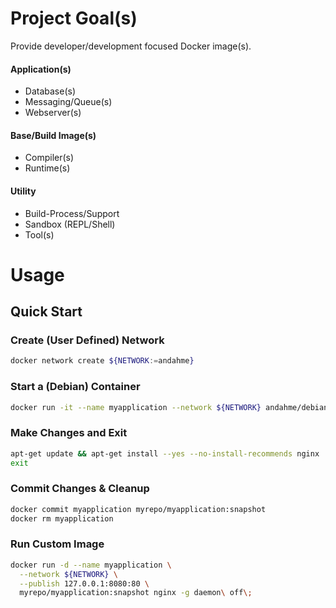 # Project Goal(s)
Provide developer/development focused Docker image(s).

#### Application(s)
* Database(s)
* Messaging/Queue(s)
* Webserver(s)

#### Base/Build Image(s)
* Compiler(s)
* Runtime(s)

#### Utility
* Build-Process/Support
* Sandbox (REPL/Shell)
* Tool(s)


# Usage

## Quick Start

### Create (User Defined) Network
```bash
docker network create ${NETWORK:=andahme}
```

### Start a (Debian) Container
```bash
docker run -it --name myapplication --network ${NETWORK} andahme/debian
```

### Make Changes and Exit
```bash
apt-get update && apt-get install --yes --no-install-recommends nginx
exit
```

### Commit Changes & Cleanup
```bash
docker commit myapplication myrepo/myapplication:snapshot
docker rm myapplication
```

### Run Custom Image
```bash
docker run -d --name myapplication \
  --network ${NETWORK} \
  --publish 127.0.0.1:8080:80 \
  myrepo/myapplication:snapshot nginx -g daemon\ off\;
```
